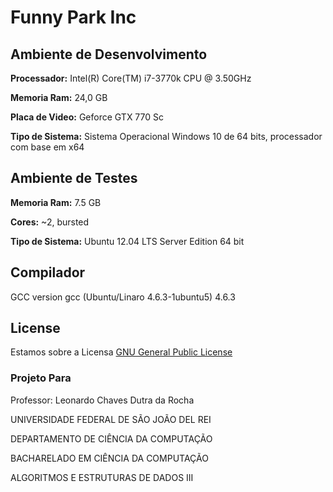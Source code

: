 # Funny Park Inc

## Ambiente de Desenvolvimento
 **Processador:** Intel(R) Core(TM) i7-3770k CPU @ 3.50GHz

 **Memoria Ram:** 24,0 GB

 **Placa de Video:** Geforce GTX 770 Sc

 **Tipo de Sistema:** Sistema Operacional Windows 10 de 64 bits, processador com base em x64

## Ambiente de Testes

**Memoria Ram:** 7.5 GB

**Cores:** ~2, bursted

**Tipo de Sistema:** Ubuntu 12.04 LTS Server Edition 64 bit

## Compilador
 GCC version
 gcc (Ubuntu/Linaro 4.6.3-1ubuntu5) 4.6.3

## License
 Estamos sobre a Licensa [GNU General Public License](https://www.gnu.org/licenses/gpl-3.0.html)

### Projeto Para

Professor: Leonardo Chaves Dutra da Rocha

UNIVERSIDADE FEDERAL DE SÃO JOÃO DEL REI

DEPARTAMENTO DE CIÊNCIA DA COMPUTAÇÃO

BACHARELADO EM CIÊNCIA DA COMPUTAÇÃO

ALGORITMOS E ESTRUTURAS DE DADOS III
